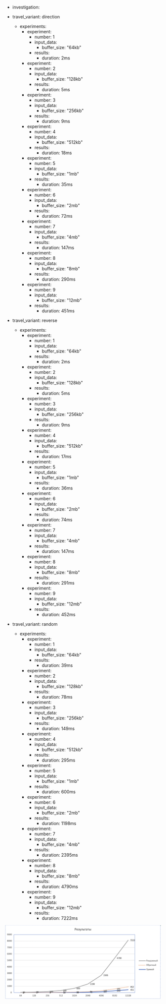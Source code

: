 
- investigation:
- travel_variant: direction
    - experiments:
      - experiment:
        - number: 1                
        - input_data: 
          - buffer_size: "64kb"               
        - results:                                       
          - duration: 2ms
      - experiment:
        - number: 2
        - input_data:
          - buffer_size: "128kb"
        - results:
          - duration: 5ms               
      - experiment:
        - number: 3
        - input_data:
          - buffer_size: "256kb"
        - results:
          - duration: 9ms              
      - experiment:
        - number: 4
        - input_data:
          - buffer_size: "512kb"
        - results:
          - duration: 18ms               
      - experiment:
        - number: 5
        - input_data:
          - buffer_size: "1mb"
        - results:
          - duration: 35ms
      - experiment:
        - number: 6
        - input_data:
          - buffer_size: "2mb"
        - results:
          - duration: 72ms               
      - experiment:
        - number: 7
        - input_data:
          - buffer_size: "4mb"
        - results:
          - duration: 147ms               
      - experiment:
        - number: 8
        - input_data:
          - buffer_size: "8mb"
        - results:
          - duration: 290ms               
      - experiment:
        - number: 9
        - input_data:
          - buffer_size: "12mb"
        - results:
          - duration: 451ms        
          

- travel_variant: reverse
  - experiments:
    - experiment:
      - number: 1
      - input_data:
        - buffer_size: "64kb"
      - results:
        - duration: 2ms
    - experiment:
      - number: 2
      - input_data:
        - buffer_size: "128kb"
      - results:
        - duration: 5ms
    - experiment:
      - number: 3
      - input_data:
        - buffer_size: "256kb"
      - results:
        - duration: 9ms
    - experiment:
      - number: 4
      - input_data:
        - buffer_size: "512kb"
      - results:
        - duration: 17ms
    - experiment:
      - number: 5
      - input_data:
        - buffer_size: "1mb"
      - results:
        - duration: 36ms
    - experiment:
      - number: 6
      - input_data:
        - buffer_size: "2mb"
      - results:
        - duration: 74ms
    - experiment:
      - number: 7
      - input_data:
        - buffer_size: "4mb"
      - results:
        - duration: 147ms
    - experiment:
      - number: 8
      - input_data:
        - buffer_size: "8mb"
      - results:
        - duration: 291ms
    - experiment:
      - number: 9
      - input_data:
        - buffer_size: "12mb"
      - results:
        - duration: 452ms


- travel_variant: random
  - experiments:
    - experiment:
      - number: 1
      - input_data:
        - buffer_size: "64kb"
      - results:
        - duration: 39ms
    - experiment:
      - number: 2
      - input_data:
        - buffer_size: "128kb"
      - results:
        - duration: 78ms
    - experiment:
      - number: 3
      - input_data:
        - buffer_size: "256kb"
      - results:
        - duration: 149ms
    - experiment:
      - number: 4
      - input_data:
        - buffer_size: "512kb"
      - results:
        - duration: 295ms
    - experiment:
      - number: 5
      - input_data:
        - buffer_size: "1mb"
      - results:
        - duration: 600ms
    - experiment:
      - number: 6
      - input_data:
        - buffer_size: "2mb"
      - results:
        - duration: 1198ms
    - experiment:
      - number: 7
      - input_data:
        - buffer_size: "4mb"
      - results:
        - duration: 2395ms
    - experiment:
      - number: 8
      - input_data:
        - buffer_size: "8mb"
      - results:
        - duration: 4790ms
    - experiment:
      - number: 9
      - input_data:
        - buffer_size: "12mb"
      - results:
        - duration: 7222ms

![](images/pic.png)
        

